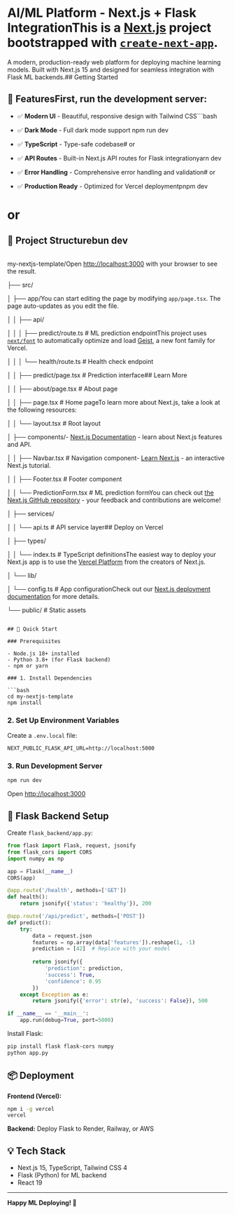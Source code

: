 # AI/ML Platform - Next.js + Flask IntegrationThis is a [Next.js](https://nextjs.org) project bootstrapped with [`create-next-app`](https://nextjs.org/docs/app/api-reference/cli/create-next-app).



A modern, production-ready web platform for deploying machine learning models. Built with Next.js 15 and designed for seamless integration with Flask ML backends.## Getting Started



## 🎯 FeaturesFirst, run the development server:



- ✅ **Modern UI** - Beautiful, responsive design with Tailwind CSS```bash

- ✅ **Dark Mode** - Full dark mode support  npm run dev

- ✅ **TypeScript** - Type-safe codebase# or

- ✅ **API Routes** - Built-in Next.js API routes for Flask integrationyarn dev

- ✅ **Error Handling** - Comprehensive error handling and validation# or

- ✅ **Production Ready** - Optimized for Vercel deploymentpnpm dev

# or

## 📁 Project Structurebun dev

```

```

my-nextjs-template/Open [http://localhost:3000](http://localhost:3000) with your browser to see the result.

├── src/

│   ├── app/You can start editing the page by modifying `app/page.tsx`. The page auto-updates as you edit the file.

│   │   ├── api/

│   │   │   ├── predict/route.ts    # ML prediction endpointThis project uses [`next/font`](https://nextjs.org/docs/app/building-your-application/optimizing/fonts) to automatically optimize and load [Geist](https://vercel.com/font), a new font family for Vercel.

│   │   │   └── health/route.ts     # Health check endpoint

│   │   ├── predict/page.tsx        # Prediction interface## Learn More

│   │   ├── about/page.tsx          # About page

│   │   ├── page.tsx                # Home pageTo learn more about Next.js, take a look at the following resources:

│   │   └── layout.tsx              # Root layout

│   ├── components/- [Next.js Documentation](https://nextjs.org/docs) - learn about Next.js features and API.

│   │   ├── Navbar.tsx              # Navigation component- [Learn Next.js](https://nextjs.org/learn) - an interactive Next.js tutorial.

│   │   ├── Footer.tsx              # Footer component

│   │   └── PredictionForm.tsx      # ML prediction formYou can check out [the Next.js GitHub repository](https://github.com/vercel/next.js) - your feedback and contributions are welcome!

│   ├── services/

│   │   └── api.ts                  # API service layer## Deploy on Vercel

│   ├── types/

│   │   └── index.ts                # TypeScript definitionsThe easiest way to deploy your Next.js app is to use the [Vercel Platform](https://vercel.com/new?utm_medium=default-template&filter=next.js&utm_source=create-next-app&utm_campaign=create-next-app-readme) from the creators of Next.js.

│   └── lib/

│       └── config.ts               # App configurationCheck out our [Next.js deployment documentation](https://nextjs.org/docs/app/building-your-application/deploying) for more details.

└── public/                          # Static assets
```

## 🚀 Quick Start

### Prerequisites

- Node.js 18+ installed
- Python 3.8+ (for Flask backend)
- npm or yarn

### 1. Install Dependencies

```bash
cd my-nextjs-template
npm install
```

### 2. Set Up Environment Variables

Create a `.env.local` file:

```env
NEXT_PUBLIC_FLASK_API_URL=http://localhost:5000
```

### 3. Run Development Server

```bash
npm run dev
```

Open [http://localhost:3000](http://localhost:3000)

## 🐍 Flask Backend Setup

Create `flask_backend/app.py`:

```python
from flask import Flask, request, jsonify
from flask_cors import CORS
import numpy as np

app = Flask(__name__)
CORS(app)

@app.route('/health', methods=['GET'])
def health():
    return jsonify({'status': 'healthy'}), 200

@app.route('/api/predict', methods=['POST'])
def predict():
    try:
        data = request.json
        features = np.array(data['features']).reshape(1, -1)
        prediction = [42]  # Replace with your model
        
        return jsonify({
            'prediction': prediction,
            'success': True,
            'confidence': 0.95
        })
    except Exception as e:
        return jsonify({'error': str(e), 'success': False}), 500

if __name__ == '__main__':
    app.run(debug=True, port=5000)
```

Install Flask:
```bash
pip install flask flask-cors numpy
python app.py
```

## 📦 Deployment

**Frontend (Vercel):**
```bash
npm i -g vercel
vercel
```

**Backend:** Deploy Flask to Render, Railway, or AWS

## 💡 Tech Stack

- Next.js 15, TypeScript, Tailwind CSS 4
- Flask (Python) for ML backend
- React 19

---

**Happy ML Deploying! 🚀**
